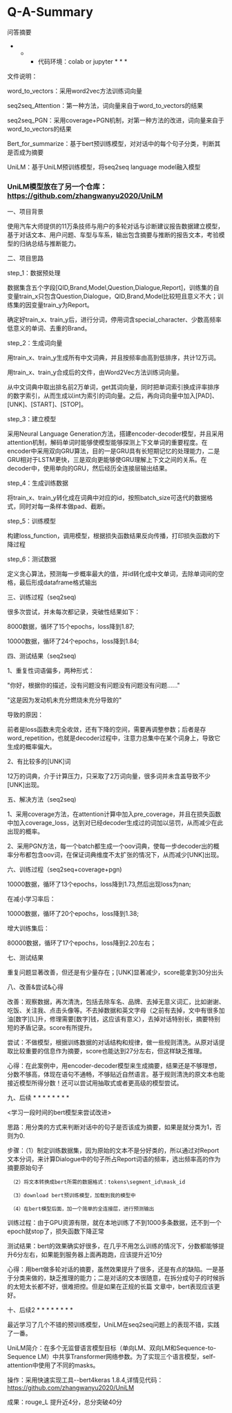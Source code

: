 # Q-A-Summary
问答摘要

* * * 代码环境：colab or jupyter * * *

文件说明：

word_to_vectors：采用word2vec方法训练词向量

seq2seq_Attention：第一种方法，词向量来自于word_to_vectors的结果

seq2seq_PGN：采用coverage+PGN机制，对第一种方法的改进，词向量来自于word_to_vectors的结果

Bert_for_summarize：基于bert预训练模型，对对话中的每个句子分类，判断其是否成为摘要

UniLM：基于UniLM预训练模型，将seq2seq language model融入模型

### UniLM模型放在了另一个仓库：https://github.com/zhangwanyu2020/UniLM

一、项目背景


使用汽车大师提供的11万条技师与用户的多轮对话与诊断建议报告数据建立模型，基于对话文本、用户问题、车型与车系，输出包含摘要与推断的报告文本，考验模型的归纳总结与推断能力。


二、项目思路


step_1：数据预处理

数据集含五个字段[QID,Brand,Model,Question,Dialogue,Report]，训练集的自变量train_x只包含Question,Dialogue，QID,Brand,Model比较短且意义不大；训练集的因变量train_y为Report。

确定好train_x、train_y后，进行分词，停用词含special_character、少数高频率低意义的单词、去重的Brand。

step_2：生成词向量

用train_x、train_y生成所有中文词典，并且按频率由高到低排序，共计12万词。

用train_x、train_y合成后的文件，由Word2Vec方法训练词向量。

从中文词典中取出排名前2万单词，get其词向量，同时把单词索引换成评率排序的数字索引，从而生成以int为索引的词向量。之后，再向词向量中加入[PAD]、[UNK]、[START]、[STOP]。

step_3：建立模型

采用Neural Language Generation方法，搭建encoder-decoder模型，并且采用attention机制，解码单词时能够使模型能够探测上下文单词的重要程度。在encoder中采用双向GRU算法，目的一是GRU具有长短期记忆的处理能力，二是GRU相对于LSTM更快，三是双向更能够使GRU理解上下文之间的关系。在decoder中，使用单向的GRU，然后经历全连接层输出结果。

step_4：生成训练数据

将train_x、train_y转化成在词典中对应的id，按照batch_size可迭代的数据格式，同时对每一条样本做pad、截断。

step_5：训练模型

构建loss_function，调用模型，根据损失函数结果反向传播，打印损失函数的下降过程

step_6：测试数据

定义贪心算法，预测每一步概率最大的值，并id转化成中文单词，去除单词间的空格，最后形成dataframe格式输出


三、训练过程（seq2seq)


很多次尝试，并未每次都记录，突破性结果如下：

8000数据，循环了15个epochs，loss降到1.87;

10000数据，循环了24个epochs，loss降到1.84;   


四、测试结果（seq2seq)


1、重复性词语偏多，两种形式：

"你好，根据你的描述，没有问题没有问题没有问题没有问题......"

"这是因为发动机未充分燃烧未充分导致的"

导致的原因：

前者是loss函数未完全收敛，还有下降的空间，需要再调整参数；后者是存word_repetition，也就是decoder过程中，注意力总集中在某个词身上，导致它生成的概率偏大。

2、有比较多的[UNK]词

12万的词典，介于计算压力，只采取了2万词向量，很多词并未含盖导致不少[UNK]出现。


五、解决方法（seq2seq)


1、采用coverage方法，在attention计算中加入pre_coverage，并且在损失函数中加入coverage_loss，达到对已经decoder生成过的词加以惩罚，从而减少在此出现的概率。

2、采用PGN方法，每一个batch都生成一个oov词典，使每一步decoder出的概率分布都包含oov词，在保证词典维度不太扩张的情况下，从而减少[UNK]出现。


六、训练过程（seq2seq+coverage+pgn)


10000数据，循环了13个epochs，loss降到1.73,然后出现loss为nan;

在减小学习率后：

10000数据，循环了20个epochs，loss降到1.38;

增大训练集后：

80000数据，循环了17个epochs，loss降到2.20左右；


七、测试结果


重复问题显著改善，但还是有少量存在；[UNK]显著减少，score能拿到30分出头


八、改善&尝试&心得


改善：观察数据，再次清洗，包括去除车名、品牌、去掉无意义词汇，比如谢谢、吃饭、关注我、点击头像等。不去掉数据和英文字母（之前有去掉，文中有很多加油[数字][L]升，修理需要[数字]钱，这应该有意义），去掉对话特别长，摘要特别短的矛盾记录。score有所提升。

尝试：不做模型，根据训练数据的对话结构和规律，做一些规则清洗。从原对话提取比较重要的信息作为摘要，score也能达到27分左右，但这样缺乏推理。

心得：在此案例中，用encoder-decoder模型来生成摘要，结果还是不够理想，分数不够高，体现在语句不通畅，不够贴近自然语言。基于规则清洗的原文本也能接近模型所得分数！还可以尝试用抽取式或者更高级的模型尝试。



九、后续 * * * * * * * *


<学习一段时间的bert模型来尝试改进>

思路：用分类的方式来判断对话中的句子是否该成为摘要，如果是就分类为1，否则为0.

步骤：（1）制定训练数据集，因为原始的文本不是分好类的，所以通过对Report文本分词，来计算Dialogue中的句子所占Report词语的频率，选出频率高的作为摘要原始句子
 
     （2）将文本转换成bert所需的数据格式：tokens\segment_id\mask_id
     
     （3）download bert预训练模型，加载到我的模型中
     
     （4）在bert模型后面，加一个简单的全连接层，进行预测输出
     
训练过程：由于GPU资源有限，就在本地训练了不到1000多条数据，还不到一个epoch就stop了，损失函数下降正常

测试结果：bert的效果确实好很多，在几乎不用怎么训练的情况下，分数都能够提升6分左右，如果能到服务器上面再跑跑，应该提升近10分

心得：用bert做多轮对话的摘要，虽然效果提升了很多，还是有点的缺陷。一是基于分类来做的，缺乏推理的能力；二是对话的文本很随意，在拆分成句子的时候拆的太短太长都不好，很难把控。但是如果在正规的长篇
文章中，bert表现应该更好。



十、后续2 * * * * * * * *


最近学习了几个不错的预训练模型，UniLM在seq2seq问题上的表现不错，实践了一番。

UniLM简介：在多个无监督语言模型目标（单向LM、双向LM和Sequence-to-Sequence LM）中共享Transformer网络参数。为了实现三个语言模型，self-attention中使用了不同的masks。

操作：采用快速实现工具--bert4keras 1.8.4,详情见代码：https://github.com/zhangwanyu2020/UniLM

成果：rouge_L 提升近4分，总分突破40分





